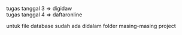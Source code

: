 tugas tanggal 3 => digidaw <br>
tugas tanggal 4 => daftaronline

untuk file database sudah ada didalam folder masing-masing project

